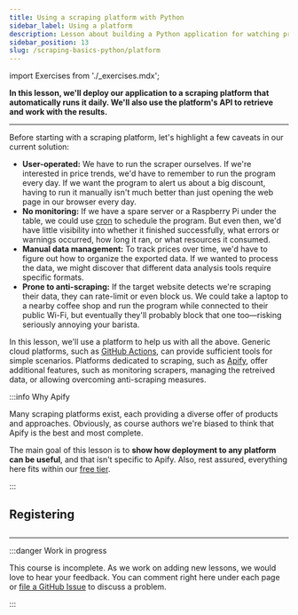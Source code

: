 ```yaml
---
title: Using a scraping platform with Python
sidebar_label: Using a platform
description: Lesson about building a Python application for watching prices. Using the Apify platform to deploy a scraper.
sidebar_position: 13
slug: /scraping-basics-python/platform
---
```


import Exercises from './_exercises.mdx';

**In this lesson, we'll deploy our application to a scraping platform that automatically runs it daily. We'll also use the platform's API to retrieve and work with the results.**

---

Before starting with a scraping platform, let's highlight a few caveats in our current solution:

- **User-operated:** We have to run the scraper ourselves. If we're interested in price trends, we'd have to remember to run the program every day. If we want the program to alert us about a big discount, having to run it manually isn't much better than just opening the web page in our browser every day.
- **No monitoring:** If we have a spare server or a Raspberry Pi under the table, we could use [cron](https://en.wikipedia.org/wiki/Cron) to schedule the program. But even then, we'd have little visibility into whether it finished successfully, what errors or warnings occurred, how long it ran, or what resources it consumed.
- **Manual data management:** To track prices over time, we'd have to figure out how to organize the exported data. If we wanted to process the data, we might discover that different data analysis tools require specific formats.
- **Prone to anti-scraping:** If the target website detects we're scraping their data, they can rate-limit or even block us. We could take a laptop to a nearby coffee shop and run the program while connected to their public Wi-Fi, but eventually they'll probably block that one too—risking seriously annoying your barista.

In this lesson, we'll use a platform to help us with all the above. Generic cloud platforms, such as [GitHub Actions](https://github.com/features/actions), can provide sufficient tools for simple scenarios. Platforms dedicated to scraping, such as [Apify](https://apify.com/), offer additional features, such as monitoring scrapers, managing the retreived data, or allowing overcoming anti-scraping measures.

:::info Why Apify

Many scraping platforms exist, each providing a diverse offer of products and approaches. Obviously, as course authors we're biased to think that Apify is the best and most complete.

The main goal of this lesson is to **show how deployment to any platform can be useful**, and that isn't specific to Apify. Also, rest assured, everything here fits within our [free tier](https://apify.com/pricing).

:::

## Registering

##

---

<Exercises />

:::danger Work in progress

This course is incomplete. As we work on adding new lessons, we would love to hear your feedback. You can comment right here under each page or [file a GitHub Issue](https://github.com/apify/apify-docs/issues) to discuss a problem.

:::
